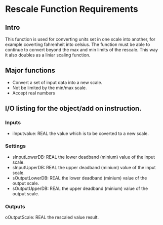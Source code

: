 # Rescale Function Requirements
## Intro
This function is used for converting units set in one scale into another, for example coverting fahrenheit into celsius. The function must be able to continue to convert beyond the max and min limits of the rescale. This way it also doubles as a liniar scaling function.

## Major functions
* Convert a set of input data into a new scale.
* Not be limited by the min/max scale.
* Accept real numbers

## I/O listing for the object/add on instruction.
### Inputs
* iInputvalue: REAL the value which is to be coverted to a new scale.

### Settings
* sInputLowerDB: REAL the lower deadband (minium) value of the input scale.
* sInputUpperDB: REAL the upper deadband (minium) value of the input scale.
* sOutputLowerDB: REAL the lower deadband (minium) value of the output scale.
* sOutputUpperDB: REAL the upper deadband (minium) value of the output scale.

### Outputs
oOutputScale: REAL the rescaled value result.
